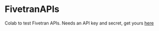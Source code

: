 # FivetranAPIs

Colab to test Fivetran APIs. Needs an API key and secret, get yours [here](https://fivetran.com/docs/rest-api/getting-started)
